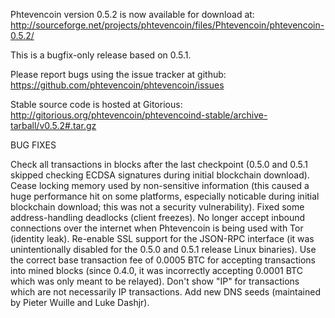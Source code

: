Phtevencoin version 0.5.2 is now available for download at:
http://sourceforge.net/projects/phtevencoin/files/Phtevencoin/phtevencoin-0.5.2/

This is a bugfix-only release based on 0.5.1.

Please report bugs using the issue tracker at github:
https://github.com/phtevencoin/phtevencoin/issues

Stable source code is hosted at Gitorious:
http://gitorious.org/phtevencoin/phtevencoind-stable/archive-tarball/v0.5.2#.tar.gz

BUG FIXES

Check all transactions in blocks after the last checkpoint (0.5.0 and 0.5.1 skipped checking ECDSA signatures during initial blockchain download).
Cease locking memory used by non-sensitive information (this caused a huge performance hit on some platforms, especially noticable during initial blockchain download; this was
not a security vulnerability).
Fixed some address-handling deadlocks (client freezes).
No longer accept inbound connections over the internet when Phtevencoin is being used with Tor (identity leak).
Re-enable SSL support for the JSON-RPC interface (it was unintentionally disabled for the 0.5.0 and 0.5.1 release Linux binaries).
Use the correct base transaction fee of 0.0005 BTC for accepting transactions into mined blocks (since 0.4.0, it was incorrectly accepting 0.0001 BTC which was only meant to be relayed).
Don't show "IP" for transactions which are not necessarily IP transactions.
Add new DNS seeds (maintained by Pieter Wuille and Luke Dashjr).
